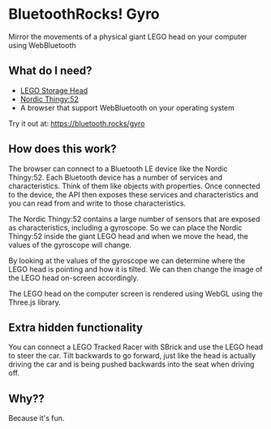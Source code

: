 # BluetoothRocks! Gyro
Mirror the movements of a physical giant LEGO head on your computer using WebBluetooth


## What do I need?

- [LEGO Storage Head](https://shop.lego.com/en-US/LEGO-Boy-Storage-Head-Large-5005528)
- [Nordic Thingy:52](https://www.nordicsemi.com/eng/Products/Nordic-Thingy-52)
- A browser that support WebBluetooth on your operating system

Try it out at: https://bluetooth.rocks/gyro


## How does this work?

The browser can connect to a Bluetooth LE device like the Nordic Thingy:52. Each Bluetooth device has a number of services and characteristics. Think of them like objects with properties. Once connected to the device, the API then exposes these services and characteristics and you can read from and write to those characteristics. 

The Nordic Thingy:52 contains a large number of sensors that are exposed as characteristics, including a gyroscope. So we can place the Nordic Thingy:52 inside the giant LEGO head and when we move the head, the values of the gyroscope will change. 

By looking at the values of the gyroscope we can determine where the LEGO head is pointing and how it is tilted. We can then change the image of the LEGO head on-screen accordingly.

The LEGO head on the computer screen is rendered using WebGL using the Three.js library. 


## Extra hidden functionality

You can connect a LEGO Tracked Racer with SBrick and use the LEGO head to steer the car. Tilt backwards to go forward, just like the head is actually driving the car and is being pushed backwards into the seat when driving off. 


## Why??

Because it's fun. 
